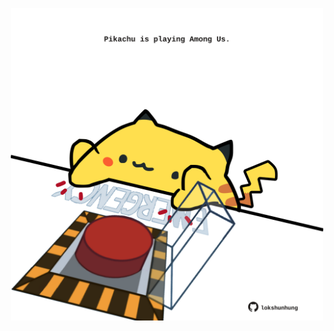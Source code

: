 <!-- built at 24/03/2021, 19:20:52 UTC -->
<p align="center">
  <img width="500" height="500" src="./ReadmeImage.svg">
</p>
